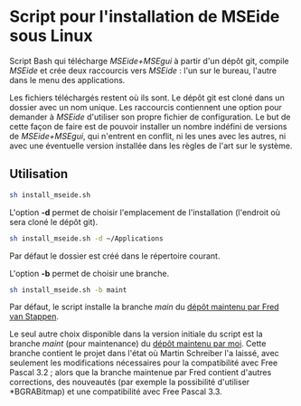 
# Script pour l'installation de MSEide sous Linux

Script Bash qui télécharge *MSEide+MSEgui* à partir d'un dépôt git, compile *MSEide* et crée deux raccourcis vers *MSEide* : l'un sur le bureau, l'autre dans le menu des applications.

Les fichiers téléchargés restent où ils sont. Le dépôt git est cloné dans un dossier avec un nom unique. Les raccourcis contiennent une option pour demander à *MSEide* d'utiliser son propre fichier de configuration. Le but de cette façon de faire est de pouvoir installer un nombre indéfini de versions de *MSEide+MSEgui*, qui n'entrent en conflit, ni les unes avec les autres, ni avec une éventuelle version installée dans les règles de l'art sur le système.

## Utilisation

```bash
sh install_mseide.sh
```

L'option **-d** permet de choisir l'emplacement de l'installation (l'endroit où sera cloné le dépôt git).

```bash
sh install_mseide.sh -d ~/Applications
```

Par défaut le dossier est créé dans le répertoire courant.

L'option **-b** permet de choisir une branche.

```bash
sh install_mseide.sh -b maint
```

Par défaut, le script installe la branche *main* du [dépôt maintenu par Fred van Stappen](https://codeberg.org/fredvs/mseide-msegui.git).

Le seul autre choix disponible dans la version initiale du script est la branche *maint* (pour maintenance) du [dépôt maintenu par moi](https://codeberg.org/rchastain/mseide-msegui). Cette branche contient le projet dans l'état où Martin Schreiber l'a laissé, avec seulement les modifications nécessaires pour la compatibilité avec Free Pascal 3.2 ; alors que la branche maintenue par Fred contient d'autres corrections, des nouveautés (par exemple la possibilité d'utiliser *BGRABitmap) et une compatibilité avec Free Pascal 3.3.
<!--
## Configuration de MSEide

Au premier lancement de MSEide, vous devez aller dans **Settings/Configure MSEide** et renseigner la variable *MSEDIR*.
-->
